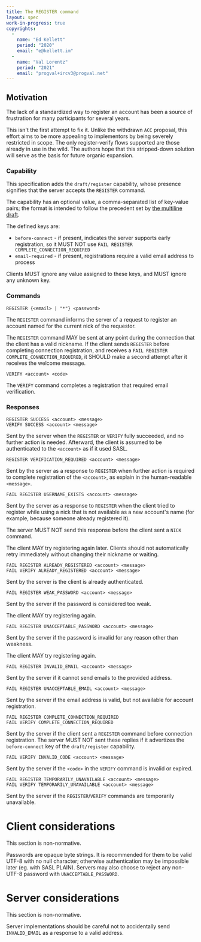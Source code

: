 ```yaml
---
title: The REGISTER command
layout: spec
work-in-progress: true
copyrights:
  -
    name: "Ed Kellett"
    period: "2020"
    email: "e@kellett.im"
  -
    name: "Val Lorentz"
    period: "2021"
    email: "progval+ircv3@progval.net"
---
```



## Motivation

The lack of a standardized way to register an account has been a source of frustration for many participants
for several years.

This isn't the first attempt to fix it. Unlike the withdrawn `ACC` proposal, this effort aims to be more
appealing to implementors by being severely restricted in scope. The only register-verify flows supported
are those already in use in the wild. The authors hope that this stripped-down solution will serve as the
basis for future organic expansion.

### Capability

This specification adds the `draft/register` capability, whose presence signifies that the server
accepts the `REGISTER` command.

The capability has an optional value, a comma-separated list of key-value pairs; the format is intended
to follow the precedent set by [the multiline draft][multiline].

The defined keys are:

 * `before-connect` - if present, indicates the server supports early registration, so it
   MUST NOT use `FAIL REGISTER COMPLETE_CONNECTION_REQUIRED`
 * `email-required` - if present, registrations require a valid email address to process

Clients MUST ignore any value assigned to these keys, and MUST ignore any unknown key.

### Commands

    REGISTER {<email> | "*"} <password>
    
The `REGISTER` command informs the server of a request to register an account named for the current
nick of the requestor.

The `REGISTER` command MAY be sent at any point during the connection that the client has a valid
nickname. If the client sends `REGISTER` before completing connection registration, and receives a
`FAIL REGISTER COMPLETE_CONNECTION_REQUIRED`, it SHOULD make a second attempt after it receives the
welcome message.

    VERIFY <account> <code>
    
The `VERIFY` command completes a registration that required email verification.

### Responses

    REGISTER SUCCESS <account> <message>
    VERIFY SUCCESS <account> <message>
    
Sent by the server when the `REGISTER` or `VERIFY` fully succeeded, and no
further action is needed.
Afterward, the client is assumed to be authenticated to the `<account>`
as if it used SASL.

    REGISTER VERIFICATION_REQUIRED <account> <message>
    
Sent by the server as a response to `REGISTER` when further action is required
to complete registration of the `<account>`, as explain in the human-readable `<message>`.

    FAIL REGISTER USERNAME_EXISTS <account> <message>

Sent by the server as a response to `REGISTER` when the client tried to register
while using a nick that is not available as a new account's name
(for example, because someone already registered it).

The server MUST NOT send this response before the client sent a `NICK` command.

The client MAY try registering again later.
Clients should not automatically retry immediately without changing their nickname
or waiting.

    FAIL REGISTER ALREADY_REGISTERED <account> <message>
    FAIL VERIFY ALREADY_REGISTERED <account> <message>

Sent by the server is the client is already authenticated.

    FAIL REGISTER WEAK_PASSWORD <account> <message>

Sent by the server if the password is considered too weak.

The client MAY try registering again.

    FAIL REGISTER UNACCEPTABLE_PASSWORD <account> <message>

Sent by the server if the password is invalid for any reason other than weakness.

The client MAY try registering again.

    FAIL REGISTER INVALID_EMAIL <account> <message>

Sent by the server if it cannot send emails to the provided address.

    FAIL REGISTER UNACCEPTABLE_EMAIL <account> <message>

Sent by the server if the email address is valid, but not available for account registration.

    FAIL REGISTER COMPLETE_CONNECTION_REQUIRED
    FAIL VERIFY COMPLETE_CONNECTION_REQUIRED

Sent by the server if the client sent a `REGISTER` command before connection registration.
The server MUST NOT sent these replies if it advertizes the `before-connect` key of the
`draft/register` capability.

    FAIL VERIFY INVALID_CODE <account> <message>

Sent by the server if the `<code>` in the `VERIFY` command is invalid or expired.

    FAIL REGISTER TEMPORARILY_UNAVAILABLE <account> <message>
    FAIL VERIFY TEMPORARILY_UNAVAILABLE <account> <message>

Sent by the server if the `REGISTER`/`VERIFY` commands are temporarily unavailable.


# Client considerations

This section is non-normative.

Passwords are opaque byte strings.
It is recommended for them to be valid UTF-8 with no null character;
otherwise authentication may be impossible later (eg. with SASL PLAIN).
Servers may also choose to reject any non-UTF-8 password with `UNACCEPTABLE_PASSWORD`.


# Server considerations

This section is non-normative.

Server implementations should be careful not to accidentally send `INVALID_EMAIL`
as a response to a valid address.



[multiline]: https://github.com/ircv3/ircv3-specifications/pull/398/
